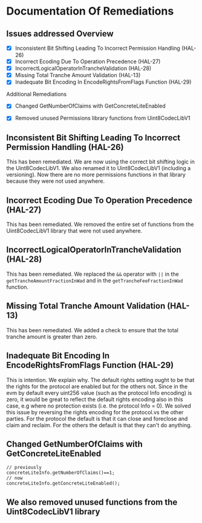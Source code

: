 # Documentation Of Remediations

## Issues addressed Overview
- [x] Inconsistent Bit Shifting Leading To Incorrect Permission Handling (HAL-26)
- [x] Incorrect Ecoding Due To Operation Precedence (HAL-27)
- [x] IncorrectLogicalOperatorInTrancheValidation (HAL-28)
- [x] Missing Total Tranche Amount Validation (HAL-13)
- [x] Inadequate Bit Encoding In EncodeRightsFromFlags Function (HAL-29)

Additional Remediations
- [x] Changed GetNumberOfClaims with GetConcreteLiteEnabled
- [x] Removed unused Permissions library functions from Uint8CodecLibV1


## Inconsistent Bit Shifting Leading To Incorrect Permission Handling (HAL-26)
This has been remediated. We are now using the correct bit shifting logic in the Uint8CodecLibV1. We also renamed it to Uint8CodecLibV1 (including a versioning). Now there are no more permissions functions in that library because they were not used anywhere.

## Incorrect Ecoding Due To Operation Precedence (HAL-27)
This has been remediated. We removed the entire set of functions from the Uint8CodecLibV1 library that were not used anywhere.

## IncorrectLogicalOperatorInTrancheValidation (HAL-28)
This has been remediated. We replaced the `&&` operator with `||` in the `getTrancheAmountFractionInWad` and in the `getTrancheFeeFractionInWad` function.

## Missing Total Tranche Amount Validation (HAL-13)
This has been remediated. We added a check to ensure that the total tranche amount is greater than zero.

## Inadequate Bit Encoding In EncodeRightsFromFlags Function (HAL-29)
This is intention. We explain why. 
The default rights setting ought to be that the rights for the protocol are enabled but for the others not. Since in the evm by default every uint256 value (such as the protocol Info encoding) is zero, it would be great to reflect the default rights encoding also in this case, e.g where no protection exists (i.e. the protocol Info = 0). 
We solved this issue by reversing the rights encoding for the protocol.vs the other parties. For the protocol the default is that it can close and foreclose and claim and reclaim. For the others the default is that they can't do anything.

## Changed GetNumberOfClaims with GetConcreteLiteEnabled
```solidity
// previously
concreteLiteInfo.getNumberOfClaims()==1;
// now
concreteLiteInfo.getConcreteLiteEnabled();
```

## We also removed unused functions from the Uint8CodecLibV1 library

